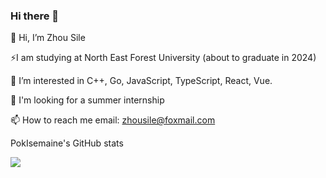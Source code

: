 ### Hi there 👋

<!--
**PokIsemaine/PokIsemaine** is a ✨ _special_ ✨ repository because its `README.md` (this file) appears on your GitHub profile.

Here are some ideas to get you started:

-->

👋 Hi, I’m Zhou Sile

⚡I am studying at North East Forest University (about to graduate in 2024)

👀 I’m interested in C++, Go, JavaScript, TypeScript, React, Vue.

🌱 I'm looking for a summer internship

📫 How to reach me email: zhousile@foxmail.com


PokIsemaine's GitHub stats

![](https://github-profile-summary-cards.vercel.app/api/cards/stats?username=PokIsemaine&theme=github)

